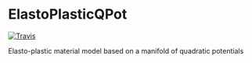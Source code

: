 # ElastoPlasticQPot

[![Travis](https://travis-ci.com/tdegeus/ElastoPlasticQPot.svg?branch=master)](https://travis-ci.com/tdegeus/ElastoPlasticQPot)

Elasto-plastic material model based on a manifold of quadratic potentials 
